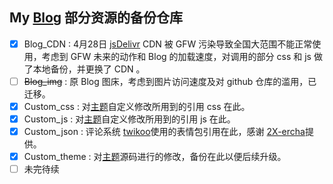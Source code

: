 ## My [Blog](https://blog.likeme.moe) 部分资源的备份仓库

- [x] Blog_CDN : 4月28日 [jsDelivr](https://www.jsdelivr.com) CDN 被 GFW 污染导致全国大范围不能正常使用，考虑到 GFW 未来的动作和 Blog 的加载速度，对调用的部分 css 和 js 做了本地备份，并更换了 CDN 。
- [ ] ~~Blog_img~~ : 原 Blog 图床，考虑到图片访问速度及对 github 仓库的滥用，已迁移。
- [x] Custom_css : 对[主题](https://github.com/jerryc127/hexo-theme-butterfly)自定义修改所用到的引用 css 在此。
- [x] Custom_js : 对[主题](https://github.com/jerryc127/hexo-theme-butterfly)自定义修改所用到的引用 js 在此。
- [x] Custom_json : 评论系统 [twikoo](https://github.com/imaegoo/twikoo)使用的表情包引用在此，感谢 [2X-ercha](https://github.com/2X-ercha/Twikoo-Magic)提供。
- [x] Custom_theme : 对[主题](https://github.com/jerryc127/hexo-theme-butterfly)源码进行的修改，备份在此以便后续升级。
- [ ] 未完待续
